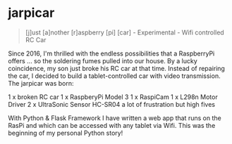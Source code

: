 # jarpicar
>[j]ust [a]nother [r]aspberry [pi] [car] - Experimental - Wifi controlled RC Car

Since 2016, I'm thrilled with the endless possibilities that a RaspberryPi offers ... so the soldering fumes pulled into our house. By a lucky coincidence, my son just broke his RC car at that time. Instead of repairing the car, I decided to build a tablet-controlled car with video transmission. The jarpicar was born:

1 x broken RC car
1 x RaspberyPi Model 3
1 x RaspiCam
1 x L298n Motor Driver
2 x UltraSonic Sensor HC-SR04
a lot of frustration but high fives

With Python & Flask Framework I have written a web app that runs on the RasPi and which can be accessed with any tablet via Wifi. This was the beginning of my personal Python story!
